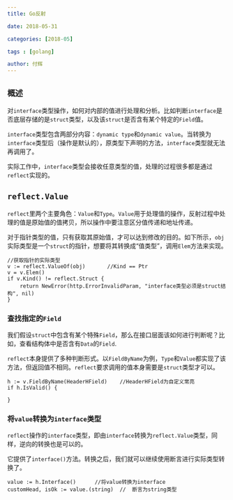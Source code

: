 ```yaml
---
title: Go反射

date: 2018-05-31

categories: [2018-05]

tags : [golang]

author: 付辉
---
```


## `概述`

对`interface`类型操作，如何对内部的值进行处理和分析。比如判断`interface`是否底层存储的是`struct`类型，以及该`struct`是否含有某个特定的`Field`值。

`interface`类型包含两部分内容：`dynamic type`和`dynamic value`。当转换为`interface`类型后（操作是默认的），原类型下声明的方法，`interface`类型就无法再调用了。

实际工作中，`interface`类型会接收任意类型的值，处理的过程很多都是通过`reflect`实现的。

## `reflect.Value`

`reflect`里两个主要角色：`Value`和`Type`。`Value`用于处理值的操作，反射过程中处理的值是原始值的值拷贝，所以操作中要注意区分值传递和地址传递。

对于指针类型的值，只有获取其原始值，才可以达到修改的目的。如下所示，`obj`实际类型是一个`struct`的指针，想要将其转换成“值类型”，调用`Elem`方法来实现。

```
//获取指针的实际类型
v := reflect.ValueOf(obj)       //Kind == Ptr
v = v.Elem()
if v.Kind() != reflect.Struct {
	return NewError(http.ErrorInvalidParam, "interface类型必须是struct结构", nil)
}
```

### 查找指定的`Field`

我们假设`struct`中包含有某个特殊`Field`，那么在接口层面该如何进行判断呢？比如，查看结构体中是否含有`Data`的`Field`.

`reflect`本身提供了多种判断形式。以`FieldByName`为例，`Type`和`Value`都实现了该方法，但返回值不相同。`reflect`要求调用的值本身需要是`struct`类型才可以。

```golang
h := v.FieldByName(HeaderHField)    //HeaderHField为自定义常亮
if h.IsValid() {
	
}
```

### 将`value`转换为`interface`类型

`reflect`操作的`interface`类型，即由`interface`转换为`reflect.Value`类型，同样，逆向的转换也是可以的。

它提供了`interface()`方法。转换之后，我们就可以继续使用断言进行实际类型转换了。

```
value := h.Interface()      //将value转换为interface
customHead, isOk := value.(string)  //  断言为string类型
```